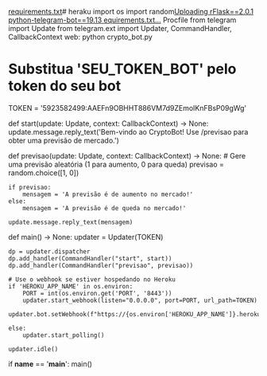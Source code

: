 [requirements.txt](https://github.com/Exaktu/heraku/files/13324388/requirements.txt)# heraku 
import os
import random[Uploading rFlask==2.0.1
python-telegram-bot==19.13
equirements.txt…]()
Procfile
from telegram import Update
from telegram.ext import Updater, CommandHandler, CallbackContext
web: python crypto_bot.py

# Substitua 'SEU_TOKEN_BOT' pelo token do seu bot
TOKEN = '5923582499:AAEFn9OBHHT886VM7d9ZEmoIKnFBsP09gWg'

def start(update: Update, context: CallbackContext) -> None:
    update.message.reply_text('Bem-vindo ao CryptoBot! Use /previsao para obter uma previsão de mercado.')

def previsao(update: Update, context: CallbackContext) -> None:
    # Gere uma previsão aleatória (1 para aumento, 0 para queda)
    previsao = random.choice([1, 0])

    if previsao:
        mensagem = 'A previsão é de aumento no mercado!'
    else:
        mensagem = 'A previsão é de queda no mercado!'

    update.message.reply_text(mensagem)

def main() -> None:
    updater = Updater(TOKEN)

    dp = updater.dispatcher
    dp.add_handler(CommandHandler("start", start))
    dp.add_handler(CommandHandler("previsao", previsao))

    # Use o webhook se estiver hospedando no Heroku
    if 'HEROKU_APP_NAME' in os.environ:
        PORT = int(os.environ.get('PORT', '8443'))
        updater.start_webhook(listen="0.0.0.0", port=PORT, url_path=TOKEN)
        updater.bot.setWebhook(f"https://{os.environ['HEROKU_APP_NAME']}.herokuapp.com/{TOKEN}")

    else:
        updater.start_polling()

    updater.idle()

if __name__ == '__main__':
    main()
